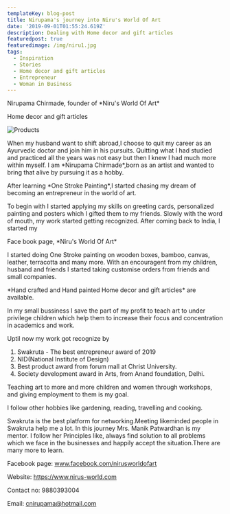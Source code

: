 ```yaml
---
templateKey: blog-post
title: Nirupama's journey into Niru's World Of Art
date: '2019-09-01T01:55:24.619Z'
description: Dealing with Home decor and gift articles
featuredpost: true
featuredimage: /img/niru1.jpg
tags:
  - Inspiration
  - Stories
  - Home decor and gift articles
  - Entrepreneur
  - Woman in Business
---
```

Nirupama Chirmade, founder of  \*Niru's World Of Art\*

Home decor and gift articles

![Products](/img/niru6.jpg "Products")

When my husband want to shift abroad,I choose to quit my career as an Ayurvedic doctor and join him in his pursuits. Quitting what I had studied and practiced all the years was not easy but then I knew I had much more within myself. I am \*Nirupama Chirmade\*,born as an artist and wanted to bring that alive by pursuing it as a hobby. 

After learning \*One Stroke Painting\*,I started chasing my dream of becoming an entrepreneur in the world of art. 

To begin with I started applying my skills on greeting cards, personalized painting and posters which I gifted them to my friends. Slowly with the word of mouth, my work started getting recognized. After coming back to India, I started my 

Face book page, \*Niru's World Of Art\*

I started doing One Stroke painting on wooden boxes, bamboo, canvas, leather, terracotta and many more. With an encouragent from my children, husband and friends I started taking customise orders from friends and small companies. 

\*Hand crafted and Hand painted Home decor and gift articles\* are available. 

In my small bussiness I save the part of my profit to teach art to under privilege children which help them to increase their focus and concentration in academics and work. 

Uptil now my work got recognize by

1. Swakruta - The best entrepreneur award of 2019
2. NID(National Institute of Design) 
3. Best product award from forum mall at Christ University. 
4. Society development award in Arts, from Anand foundation, Delhi.

Teaching art to more and more children and women through workshops, and giving  employment to them is my goal. 

I follow other hobbies like gardening, reading, travelling and cooking. 

Swakruta is the best platform for networking.Meeting likeminded people in Swakruta help me a lot. In this journey Mrs. Manik Patwardhan is my mentor. I follow her Principles like, always find solution to all problems which we face in the businesses and happily accept the situation.There are many more to learn.



Facebook page: www.facebook.com/nirusworldofart

Website: https://www.nirus-world.com

Contact no: 9880393004

Email: cnirupama@hotmail.com
